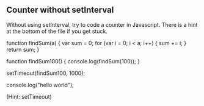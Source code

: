 ## Counter without setInterval

Without using setInterval, try to code a counter in Javascript. There is a hint at the bottom of the file if you get stuck.



function findSum(a) {
  var sum = 0;
  for (var i = 0; i < a; i++) {
    sum += i;
  }
  return sum;
}

function findSum100() {
  console.log(findSum(100));
}

setTimeout(findSum100, 1000);

console.log("hello world");






































































(Hint: setTimeout)